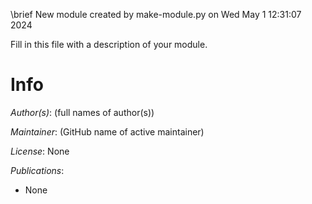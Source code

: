\brief New module created by make-module.py on Wed May  1 12:31:07 2024

Fill in this file with a description of your module.

# Info

_Author(s)_: (full names of author(s))

_Maintainer_: (GitHub name of active maintainer)

_License_: None

_Publications_:
- None
